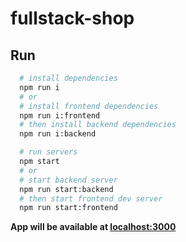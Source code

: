 # fullstack-shop

## Run

```bash
  # install dependencies
  npm run i
  # or
  # install frontend dependencies
  npm run i:frontend
  # then install backend dependencies
  npm run i:backend

  # run servers
  npm start
  # or
  # start backend server
  npm run start:backend
  # then start frontend dev server
  npm run start:frontend
```

**App will be available at [localhost:3000](http://localhost:3000)**
